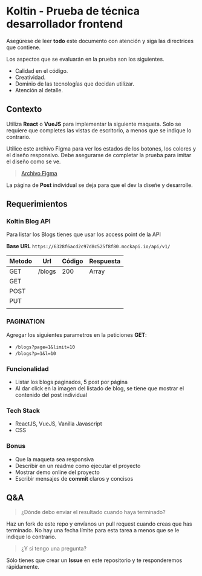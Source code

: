 # Koltin - Prueba de técnica desarrollador frontend

Asegúrese de leer **todo** este documento con atención y siga las directrices que contiene.

Los aspectos que se evaluarán en la prueba son los siguientes.

* Calidad en el código.
* Creatividad.
* Dominio de las tecnologías que decidan utilizar.
* Atención al detalle.

## Contexto

Utiliza **React** o **VueJS** para implementar la siguiente maqueta. Solo se requiere que completes las vistas de escritorio, a menos que se indique lo contrario.

Utilice este archivo Figma para ver los estados de los botones, los colores y el diseño responsivo.  Debe asegurarse de completar la prueba para imitar el diseño como se ve.

> [Archivo Figma](https://www.figma.com/file/2FkX7OHtR2xTxa78Vee6L4/%F0%9F%8C%8E-Koltin-Blog%2C-Test?node-id=118%3A1909)

La página de **Post** individual se deja para que el dev la diseñe y desarrolle.

## Requerimientos

### Koltin Blog API

Para listar los Blogs tienes que usar los access point de la API

**Base URL**  `https://6328f6acd2c97d8c525f8f80.mockapi.io/api/v1/`


| Metodo | Url    | Código | Respuesta   |
|--------|--------|--------|-------------|
| GET    | /blogs | 200    | Array<Blog> |
| GET    |        |        |             |
| POST   |        |        |             |
| PUT    |        |        |             |
|        |        |        |             |

### PAGINATION

Agregar los siguientes parametros en la peticiones **GET**:

* `/blogs?page=1&limit=10`
* `/blogs?p=1&l=10`

### Funcionalidad

- Listar los blogs paginados, 5 post por página
- Al dar click en la imagen del listado de blog, se tiene que mostrar el contenido del post individual

###  Tech Stack

* ReactJS, VueJS, Vanilla Javascript
* CSS

### Bonus

* Que la maqueta sea responsiva
* Describir en un readme como ejecutar el proyecto
* Mostrar demo online del proyecto
* Escribir mensajes de **commit** claros y concisos

## Q&A

> ¿Dónde debo enviar el resultado cuando haya terminado?

Haz un fork de este repo y envíanos un pull request cuando creas que has terminado. No hay una fecha límite para esta tarea a menos que se le indique  lo contrario.

> ¿Y si tengo una pregunta?

Sólo tienes que crear un **Issue**  en este repositorio y te responderemos rápidamente.


